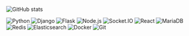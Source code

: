 <!--
**loveclever/loveclever** is a ✨ _special_ ✨ repository because its `README.md` (this file) appears on your GitHub profile.

Here are some ideas to get you started:

- 🔭 I’m currently working on ...
- 🌱 I’m currently learning ...
- 👯 I’m looking to collaborate on ...
- 🤔 I’m looking for help with ...
- 💬 Ask me about ...
- 📫 How to reach me: ...
- 😄 Pronouns: ...
- ⚡ Fun fact: ...
-->

<!-- - 📫 How to reach me: likesclever@gmail.com -->

![GitHub stats](https://github-readme-stats.vercel.app/api?username=loveclever&count_private=true&include_all_commits=true&hide=stars,issues)

![Python](https://img.shields.io/badge/-Python-3776AB?style=plastic&logo=python&logoColor=white) ![Django](https://img.shields.io/badge/-Django-113127?style=plastic&logo=django&logoColor=white) ![Flask](https://img.shields.io/badge/-Flask-000000?style=plastic&logo=flask&logoColor=white) ![Node.js](https://img.shields.io/badge/-Node.js-339933?style=plastic&logo=node.js&logoColor=white) ![Socket.IO](https://img.shields.io/badge/-Socket.IO-010101?style=plastic&logo=socket.io&logoColor=white) ![React](https://img.shields.io/badge/-React-61DAFB?style=plastic&logo=react&logoColor=white) ![MariaDB](https://img.shields.io/badge/-MariaDB-003545?style=plastic&logo=mariadb&logoColor=white) ![Redis](https://img.shields.io/badge/-Redis-DC382D?style=plastic&logo=redis&logoColor=white) ![Elasticsearch](https://img.shields.io/badge/-Elasticsearch-005571?style=plastic&logo=elasticsearch&logoColor=white) ![Docker](https://img.shields.io/badge/-Docker-2496ED?style=plastic&logo=docker&logoColor=white) ![Git](https://img.shields.io/badge/-Git-F05032?style=plastic&logo=git&logoColor=white)
